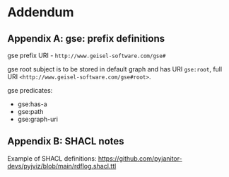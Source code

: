 # Addendum
## Appendix A: gse: prefix definitions

gse prefix URI - `http://www.geisel-software.com/gse#`

gse root subject is to be stored in default graph and has URI `gse:root`, full URI `<http://www.geisel-software.com/gse#root>`.

gse predicates:

- gse:has-a
- gse:path
- gse:graph-uri

## Appendix B: SHACL notes

Example of SHACL definitions: https://github.com/pyjanitor-devs/pyjviz/blob/main/rdflog.shacl.ttl
